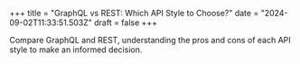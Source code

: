 +++
title = "GraphQL vs REST: Which API Style to Choose?"
date = "2024-09-02T11:33:51.503Z"
draft = false
+++

  Compare GraphQL and REST, understanding the pros and cons of each API style to make an informed decision.
        